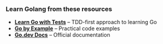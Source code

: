 ### **Learn Golang from these resources**

- [**Learn Go with Tests**](https://quii.gitbook.io/learn-go-with-tests) – TDD-first approach to learning Go  
- [**Go by Example**](https://gobyexample.com/) – Practical code examples  
- [**Go.dev Docs**](https://go.dev/doc/) – Official documentation  